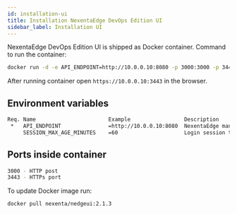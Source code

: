 ```yaml
---
id: installation-ui
title: Installation NexentaEdge DevOps Edition UI
sidebar_label: Installation UI
---
```


NexentaEdge DevOps Edition UI is shipped as Docker container.
Command to run the container:

```bash
docker run -d -e API_ENDPOINT=http://10.0.0.10:8080 -p 3000:3000 -p 3443:3443 nexenta/nedgeui:2.1.3
```
After running container open `https://10.0.0.10:3443` in the browser.

## Environment variables
```bash
Req. Name                       Example                 Description
 *   API_ENDPOINT               =http://10.0.0.10:8080  NexentaEdge management node IP address
     SESSION_MAX_AGE_MINUTES    =60                     Login session timeout
```

## Ports inside container
```bash
3000 - HTTP post
3443 - HTTPs port
```

To update Docker image run:

```bash
docker pull nexenta/nedgeui:2.1.3
```
